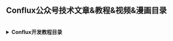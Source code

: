 ## Conflux公众号技术文章&教程&视频&漫画目录

<br>

<details>
  <summary><b>Conflux开发教程目录</b></summary> 
  
  - Conflux开发工具的介绍

  |题目|简介|链接|
  |:-:|:-:|:-:|
  |Conflux开发者文档||https://developer.conflux-chain.org/|
  |Conflux Studio 功能介绍||https://juejin.im/post/6862236479432622087|
  |js-conflux-sdk/CHANGE_LOG.md||https://github.com/Conflux-Chain/js-conflux-sdk/blob/master/CHANGE_LOG.md|
  |Conflux 内置合约功能介绍||https://juejin.im/post/6876330619798814728|
  |Conflux的存储抵押机制||https://juejin.im/post/6855551378123653127|
  
  - Conflux和以太坊开发工具的区别
  
    
  |题目|简介|链接|
  |:-:|:-:|:-:|
  |Conflux的 CVM 和 EVM 虚拟机层的主要区别    |Conflux 完全继承了 EVM 的虚拟机，所以 EVM 的代码可以直接在 Conflux 上跑。但是，由于 Conflux 采用了不同的共识机制，并且引入了存储押金机制，所以有一些细节上的不一样。|https://juejin.im/post/6854573220268343309|
  |Conflux rpc与以太坊rpc的区别    |因为Conflux实现结构与Ethereum不同，所以概念上及实现上也有很大的区别，本文主要介绍针对Conflux RPC使用与以太坊RPC使用的区别|https://juejin.im/post/6876328114461343757/|
  |Conflux js-sdk与以太坊web3. js区别    |js-conflux-sdk 最新版本为1.x, 与0.x有很大差别, 但由于其还在测试阶段，本文只对0.13.4与Web3进行对照，待1.x版本稳定后, 再针对1.x与Web3进行对照。Web3 和 js-conflux-sdk 都是最顶层模块，他们包含了其它子模块以及在顶层暴露了一些子模块中的方法方便开发者快捷使用，我们这里只比较各模块，而不再对这些快捷方法做特别说明。|https://juejin.im/post/6876311074602221582|
  |如何迁移以太坊 Dapp 到 Conflux 网络    |一个以太坊的 Dapp 合约可以少量修改的快速部署到 Conflux 主链上。开发者只需要将 web3.js 交互部分改用js-conflux-sdk 实现即可。本文将会演示如何将一个以太坊 Dapp 迁移到 Conflux 网络上。|https://juejin.im/post/6876317079809556494|
  |Conflux与以太坊合约开发工具区别    ||https://juejin.im/post/6876310280733720583|
  
  - Conflux开发工具的教程

  |题目|简介|链接|
  |:-:|:-:|:-:|
  |新项目如何高效启动？Conflux 代付机制了解一下||https://juejin.cn/post/6904212662629236749/|
  |如何在Conflux网络中使用js-conflux-sdk来构建一个简单的DApp||https://juejin.im/post/6845166890768138248|
  |Conflux Truffle 使用完全指南||https://juejin.im/post/6862239117934067726|
  |Conflux Studio 开发 DApp 教程||https://juejin.im/post/6862234416941858830|
  |Conflux 智能合约开发体验(js-conflux-sdk@0.13.4)||https://juejin.im/post/6844904176720281607|
  |区块链学习路径（初稿）||https://shimo.im/docs/T9THhvxTYQdX9GCk|
  |北斗系列区块链课程||https://www.edu.confluxnetwork.org/%E8%AF%BE%E7%A8%8B?lang=en|
  
</details>
